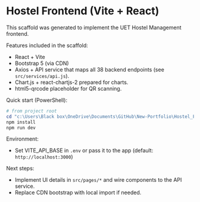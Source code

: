 # Hostel Frontend (Vite + React)

This scaffold was generated to implement the UET Hostel Management frontend.

Features included in the scaffold:
- React + Vite
- Bootstrap 5 (via CDN)
- Axios + API service that maps all 38 backend endpoints (see `src/services/api.js`).
- Chart.js + react-chartjs-2 prepared for charts.
- html5-qrcode placeholder for QR scanning.

Quick start (PowerShell):

```powershell
# from project root
cd "c:\Users\Black box\OneDrive\Documents\GitHub\New-Portfolio\Hostel_Frontend"
npm install
npm run dev
```

Environment:
- Set VITE_API_BASE in `.env` or pass it to the app (default: `http://localhost:3000`)

Next steps:
- Implement UI details in `src/pages/*` and wire components to the API service.
- Replace CDN bootstrap with local import if needed.
